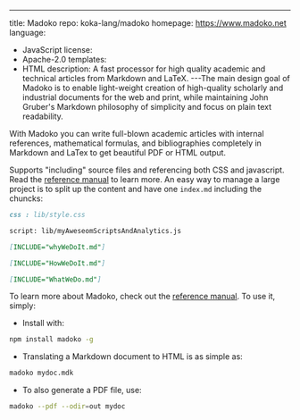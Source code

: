 ---
title: Madoko
repo: koka-lang/madoko
homepage: https://www.madoko.net
language:
  - JavaScript
license:
  - Apache-2.0
templates:
  - HTML
description: A fast processor for high quality academic and technical articles from Markdown and LaTeX.
---The main design goal of Madoko is to enable light-weight creation of
high-quality scholarly and industrial documents for the web and print,
while maintaining John Gruber's Markdown philosophy of simplicity and
focus on plain text readability.

With Madoko you can write full-blown academic articles with internal references, mathematical formulas, and bibliographies completely in Markdown and LaTex to get beautiful PDF or HTML output.

Supports "including" source files and referencing both CSS and javascript. Read the [reference manual] to learn more. An easy way to manage a large project is to split up the content and have one `index.md` including the chuncks:

```md
css : lib/style.css

script: lib/myAweseomScriptsAndAnalytics.js

[INCLUDE="whyWeDoIt.md"]

[INCLUDE="HowWeDoIt.md"]

[INCLUDE="WhatWeDo.md"]
```

To learn more about Madoko, check out the [reference manual]. To use it, simply:

- Install with:

```sh
npm install madoko -g
```

- Translating a Markdown document to HTML is as simple as:

```sh
madoko mydoc.mdk
```

- To also generate a PDF file, use:

```sh
madoko --pdf --odir=out mydoc
```

[reference manual]: http://madoko.org/reference.html
